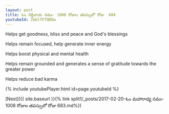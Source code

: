 ```yaml
---
layout: post
title: ఓం నిర్జీవాయ నమః- 1008 రోజుల తపస్సులో రోజు  684
youtubeId: 2eblfFTQRDw
---
```

 
 
Helps get goodness, bliss and peace and God's blessings
 
Helps remain focused, help generate inner energy 
 
Helps boost physical and mental health 
 
Helps remain grounded and generates a sense of gratitude towards the greater power 
 
Helps reduce bad karma
 
 
 
 


{% include youtubePlayer.html id=page.youtubeId %}
 
[Next]({{ site.baseurl }}{% link  split1/_posts/2017-02-20-ఓం మహారాధ్య నమః- 1008 రోజుల తపస్సులో రోజు  683.md%})
 
